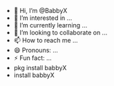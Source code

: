 - 👋 Hi, I’m @BabbyX
- 👀 I’m interested in ...
- 🌱 I’m currently learning ...
- 💞️ I’m looking to collaborate on ...
- 📫 How to reach me ...
- 😄 Pronouns: ...
- ⚡ Fun fact: ...
- pkg install babbyX
- install babbyX
<!---
BabbyX/BabbyX is a ✨ special ✨ repository because its `README.md` (this file) appears on your GitHub profile.
You can click the Preview link to take a look at your changes.
--->

